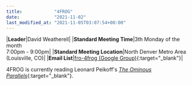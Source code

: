 ```yaml
---
title:            "4FROG"
date:             "2021-11-02"
last_modified_at: "2021-11-05T03:07:54+00:00"
---
```


|**Leader**|David Weatherell|
|**Standard Meeting Time**|3th Monday of the month<br />7:00pm - 9:00pm|
|**Standard Meeting Location**|North Denver Metro Area<br />(Louisville, CO)|
|**Email List**|[fro-4frog (Google Group)](http://groups.google.com/group/fro-4frog){:target="&lowbar;blank"}|

4FROG is currently reading Leonard Peikoff's [_The Ominous Parallels_](https://smile.amazon.com/Ominous-Parallels-End-Freedom-America/dp/0452011175/){:target="&lowbar;blank"}.
